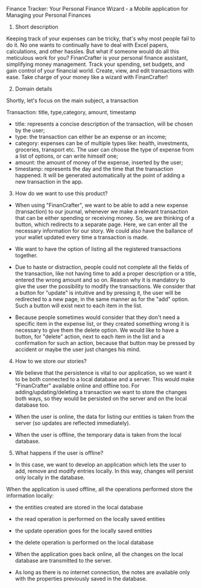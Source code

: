 Finance Tracker: Your Personal Finance Wizard - a Mobile application for Managing your Personal Finances

1. Short description

Keeping track of your expenses can be tricky, that's why most people fail to do it. 
No one wants to continually have to deal with Excel papers, calculations, and other hassles. 
But what if someone would do all this meticulous work for you?
FinanCrafter is your personal finance assistant, simplifying money management. 
Track your spending, set budgets, and gain control of your financial world. Create, view, and edit transactions with ease. 
Take charge of your money like a wizard with FinanCrafter!

2. Domain details

Shortly, let's focus on the main subject, a transaction

Transaction: title, type,category, amount, timestamp

- title: represents a concise description of the transaction, will be chosen by the user;
- type: the transaction can either be an expense or an income;
- category: expenses can be of multiple types like: health, investments, groceries, transport etc. The user can choose the type of expense from a list of options, or can write himself one;
- amount: the amount of money of the expense, inserted by the user;
- timestamp: represents the day and the time that the transaction happened. It will be generated automatically at the point of adding a new transaction in the app.

3. How do we want to use this product?

- When using "FinanCrafter", we want to be able to add a new expense (transaction) to our journal, whenever we make a relevant transaction that can
be either spending or receiving money. So, we are thinking of a button, which redirects to a
separate page. Here, we can enter all the necessary information for our story. We could also have the ballance of your wallet updated every time
a transaction is made.

- We want to have the option of listing all the registered transactions together.

- Due to haste or distraction, people could not complete all the fields of the transaction, like not having time to add a proper description or a title,
entered the wrong amount and so on. Reason why it is mandatory to give the user the possibility to modify the transactions.
We consider that a button for "update" is intuitive and by pressing it, the user will be redirected to a new page,
in the same manner as for the "add" option. Such a button will exist next to each item in the list.

- Because people sometimes would consider that they don't need a specific item in the expense list, or they created
something wrong it is necessary to give them the delete option. 
We would like to have a button, for "delete" action, next to each item in the list and a confirmation for
such an action, because that button may be pressed by accident or maybe the user just changes his mind.

4. How to we store our stories?

- We believe that the persistence is vital to our application, so we want it to be both connected to
a local database and a server. This would make "FinanCrafter" available online and offline too. 
For adding/updating/deleting a transaction we want to store the changes both ways, so they would be persisted on the
server and on the local database too.

- When the user is online, the data for listing our entities is taken from the
server (so updates are reflected immediately).

- When the user is offline, the temporary data is taken from the local database.

5. What happens if the user is offline?

- In this case, we want to develop an application which lets the user to add, remove and modify entries locally.
In this way, changes will persist only locally in the database. 

When the application is used offline, all the operations performed store the information locally:
-	the entities created are stored in the local database
-	the read operation is performed on the locally saved entities
-	the update operation goes for the locally saved entities
-	the delete operation is performed on the local database

- When the application goes back online, all the changes on the local database are transmitted to the server.
 
- As long as there is no internet connection, the notes are available only with the properties
previously saved in the database.

